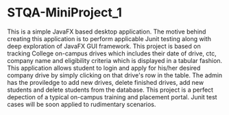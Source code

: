 # STQA-MiniProject_1
This is a simple JavaFX based desktop application. The motive behind creating this application is to perform applicable Junit testing along with deep exploration of JavaFX GUI framework. 
This project is based on tracking College on-campus drives which includes their date of drive, ctc, company name and eligibility criteria which is displayed in a tabular fashion.
This application allows student to login and apply for his/her desired company drive by simply clicking on that drive's row in the table. 
The admin has the proviledge to add new drives, delete finished drives, add new students and delete students from the database.
This project is a perfect depection of a typical on-campus training and placement portal. Junit test cases will be soon applied to rudimentary scenarios.
